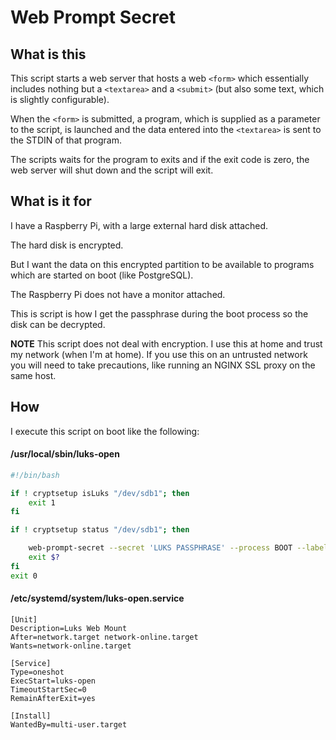 # Web Prompt Secret

## What is this

This script starts a web server that hosts a web `<form>` which essentially includes nothing but a `<textarea>` and a `<submit>` (but also some text, which is slightly configurable).

When the `<form>` is submitted, a program, which is supplied as a parameter to the script, is launched and the data entered into the `<textarea>` is sent to the STDIN of that program.

The scripts waits for the program to exits and if the exit code is zero, the web server will shut down and the script will exit.

## What is it for

I have a Raspberry Pi, with a large external hard disk attached.

The hard disk is encrypted.

But I want the data on this encrypted partition to be available to programs which are started on boot (like PostgreSQL).

The Raspberry Pi does not have a monitor attached.

This is script is how I get the passphrase during the boot process so the disk can be decrypted.

**NOTE** This script does not deal with encryption. I use this at home and trust my network (when I'm at home). If you use this on an untrusted network you will need to take precautions, like running an NGINX SSL proxy on the same host.

## How

I execute this script on boot like the following:

#### /usr/local/sbin/luks-open

```bash
#!/bin/bash

if ! cryptsetup isLuks "/dev/sdb1"; then
	exit 1
fi

if ! cryptsetup status "/dev/sdb1"; then

    web-prompt-secret --secret 'LUKS PASSPHRASE' --process BOOT --label passphrase --port "8080" cryptsetup open "/dev/sdb1" "encrypted" -
	exit $?
fi
exit 0
```

#### /etc/systemd/system/luks-open.service

```systemd
[Unit]
Description=Luks Web Mount
After=network.target network-online.target
Wants=network-online.target

[Service]
Type=oneshot
ExecStart=luks-open
TimeoutStartSec=0
RemainAfterExit=yes

[Install]
WantedBy=multi-user.target
```
